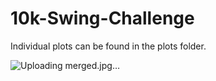 # 10k-Swing-Challenge

Individual plots can be found in the plots folder.

![Uploading merged.jpg…]()
